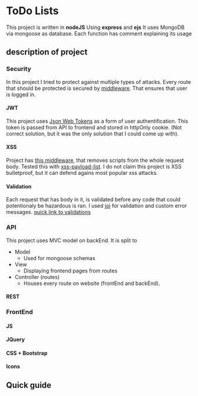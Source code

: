 # ToDo Lists
This project is written in **nodeJS** Using **express** and **ejs**
It uses MongoDB via mongoose as database. Each function has comment explaining its usage

## description of project

### Security
In this project I tried to protect against multiple types of attacks. Every route that should be protected is secured by [middleware](https://github.com/tomasmalcik/todolists/blob/master/private/middlewares/users.js#L6). That ensures that user is logged in.
#### JWT
This project uses [Json Web Tokens](https://jwt.io/) as a form of user authentification. This token is passed from API to frontend and stored in httpOnly cookie. (Not correct solution, but it was the only solution that I could come up with).
#### XSS
Project has [this middleware](https://github.com/tomasmalcik/todolists/blob/master/server.js#L39), that removes scripts from the whole request body. Tested this with [xss-payload-list](https://github.com/payloadbox/xss-payload-list). I do not claim this project is XSS bulletproof, but it can defend agains most popular xss attacks.
#### Validation
Each request that has body in it, is validated before any code that could potentionaly be hazardous is ran. I used [joi](https://joi.dev/) for validation and custom error messages. [quick link to validations](https://github.com/tomasmalcik/todolists/blob/master/private/js/logic/validate.js)

### API
This project uses MVC model on backEnd. It is split to
- Model
    - Used for mongoose schemas
- View
    - Displaying frontend pages from routes
- Controller (routes)
    - Houses every route on website (frontEnd and backEnd).
#### REST
### FrontEnd
#### JS 
#### JQuery
#### CSS + Bootstrap
#### Icons

## Quick guide